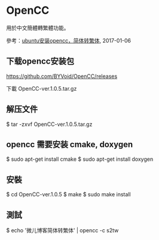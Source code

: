 # OpenCC

用於中文簡體轉繁體功能。

參考：[ubuntu安装opencc，简体转繁体](https://blog.51cto.com/12376658/1889594), 2017-01-06

## 下载opencc安装包

https://github.com/BYVoid/OpenCC/releases

下載 OpenCC-ver.1.0.5.tar.gz

## 解压文件

$ tar -zxvf  OpenCC-ver.1.0.5.tar.gz

## opencc 需要安装 cmake, doxygen

$ sudo apt-get install cmake
$ sudo apt-get install doxygen

## 安裝

$ cd OpenCC-ver.1.0.5
$ make
$ sudo make install

## 測試

$ echo '微儿博客简体转繁体' | opencc -c s2tw